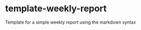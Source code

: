 template-weekly-report
======================

Template for a simple weekly report using the markdown syntax
